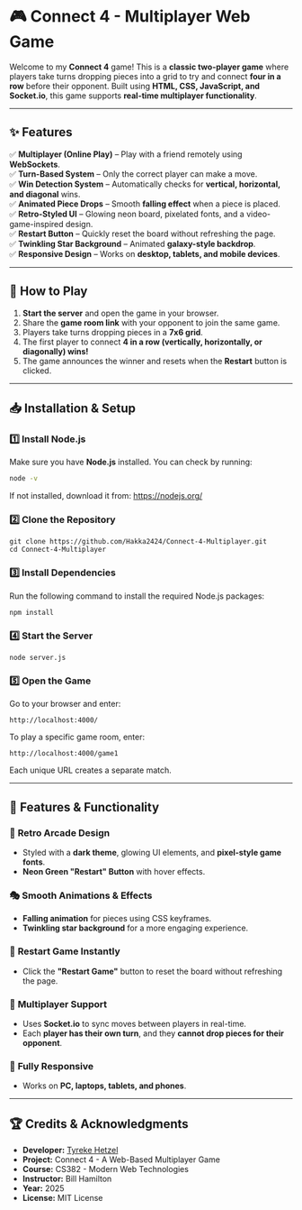 # 🎮 **Connect 4 - Multiplayer Web Game**  

Welcome to my **Connect 4** game! This is a **classic two-player game** where players take turns dropping pieces into a grid to try and connect **four in a row** before their opponent. Built using **HTML, CSS, JavaScript, and Socket.io**, this game supports **real-time multiplayer functionality**.

---

## **✨ Features**
✅ **Multiplayer (Online Play)** – Play with a friend remotely using **WebSockets**.  
✅ **Turn-Based System** – Only the correct player can make a move.  
✅ **Win Detection System** – Automatically checks for **vertical, horizontal, and diagonal** wins.  
✅ **Animated Piece Drops** – Smooth **falling effect** when a piece is placed.  
✅ **Retro-Styled UI** – Glowing neon board, pixelated fonts, and a video-game-inspired design.  
✅ **Restart Button** – Quickly reset the board without refreshing the page.  
✅ **Twinkling Star Background** – Animated **galaxy-style backdrop**.  
✅ **Responsive Design** – Works on **desktop, tablets, and mobile devices**.  

---

## **🔧 How to Play**
1. **Start the server** and open the game in your browser.  
2. Share the **game room link** with your opponent to join the same game.  
3. Players take turns dropping pieces in a **7x6 grid**.  
4. The first player to connect **4 in a row (vertically, horizontally, or diagonally) wins!**  
5. The game announces the winner and resets when the **Restart** button is clicked.  

---

## **📥 Installation & Setup**
### **1️⃣ Install Node.js**
Make sure you have **Node.js** installed. You can check by running:
```bash
node -v
```
If not installed, download it from: https://nodejs.org/ 

### **2️⃣ Clone the Repository**
```
git clone https://github.com/Hakka2424/Connect-4-Multiplayer.git
cd Connect-4-Multiplayer
```
### **3️⃣ Install Dependencies**
Run the following command to install the required Node.js packages:
```
npm install
```
### **4️⃣ Start the Server**
```
node server.js
```
### **5️⃣ Open the Game**
Go to your browser and enter:
```
http://localhost:4000/
```
To play a specific game room, enter:
```
http://localhost:4000/game1
```
Each unique URL creates a separate match.

---

## **🚀 Features & Functionality**

### 🎨 **Retro Arcade Design**
- Styled with a **dark theme**, glowing UI elements, and **pixel-style game fonts**.  
- **Neon Green "Restart" Button** with hover effects.  

### 🎭 **Smooth Animations & Effects**
- **Falling animation** for pieces using CSS keyframes.  
- **Twinkling star background** for a more engaging experience.  

### 🔄 **Restart Game Instantly**
- Click the **"Restart Game"** button to reset the board without refreshing the page.  

### 📡 **Multiplayer Support**
- Uses **Socket.io** to sync moves between players in real-time.  
- Each **player has their own turn**, and they **cannot drop pieces for their opponent**.  

### 📱 **Fully Responsive**
- Works on **PC, laptops, tablets, and phones**.  

---

## **🏆 Credits & Acknowledgments**  
- **Developer:** [Tyreke Hetzel](https://github.com/Hakka2424)  
- **Project:** Connect 4 - A Web-Based Multiplayer Game  
- **Course:** CS382 - Modern Web Technologies  
- **Instructor:** Bill Hamilton  
- **Year:** 2025  
- **License:** MIT License  
